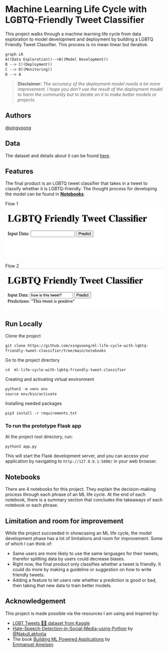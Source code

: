 # Machine Learning Life Cycle with LGBTQ-Friendly Tweet Classifier

This project walks through a machine learning life cycle from data exploration to model development and deployment by building a LGBTQ Friendly Tweet Classifier. This process is no mean linear but iterative.

```mermaid
graph LR
A((Data Exploration))-->B((Model Development))
B --> C((Deployment))
C --> D((Monitoring))
D --> A
```

>**Disclaimer:** *The accuracy of the deployment model needs a lot more improvement. I hope you don't use the result of the deployment model to harm the community but to iterate on it to make better models or projects.*

## Authors

[@xingvoong](https://github.com/xingvoong)

## Data
The dataset and details about it can be found [here](https://www.kaggle.com/datasets/vencerlanz09/lgbt-tweets?resource=download).
## Features
The final product is an LGBTQ tweet classifier that takes in a tweet to classify whether it is LGBTQ-friendly. The thought process for developing the model can be found in **[Notebooks](https://github.com/xingvoong/ml-life-cycle-with-lqbtq-friendly-tweet-classifier/tree/main/notebooks)**. 

Flow 1
![enter image description here](https://github.com/xingvoong/ml-life-cycle-with-lqbtq-friendly-tweet-classifier/blob/main/image/image_1.png?raw=true)

Flow 2
![enter image description here](https://github.com/xingvoong/ml-life-cycle-with-lqbtq-friendly-tweet-classifier/blob/main/image/image_2.png?raw=true)
## Run Locally

Clone the project

    git clone https://github.com/xingvoong/ml-life-cycle-with-lqbtq-friendly-tweet-classifier/tree/main/notebooks

Go to the project directory

    cd  ml-life-cycle-with-lqbtq-friendly-tweet-classifier

Creating and activating virtual environment

```
python3 -m venv env
source env/bin/activate
```

Installing needed packages

    pip3 install -r requirements.txt
### To run the prototype Flask app
At the project root directory, run:

    python3 app.py

This will start the Flask development server, and you can access your application by navigating to `http://127.0.0.1:5000/` in your web browser.


## Notebooks

There are 4 notebooks for this project. They explain the decision-making process through each phrase of an ML life cycle. At the end of each notebook, there is a summary section that concludes the takeaways of each notebook or each phrase.

## Limitation and room for improvement

While the project succeeded in showcasing an ML life cycle, the model development phase has a lot of limitations and room for improvement. Some of which I can think of:

- Same users are more likely to use the same languages for their tweets, therefor splitting data by users could decrease biases.
- Right now, the final product only classifies whether a tweet is friendly. It could do more by making a guideline or suggestion on how to write friendly tweets.
- Adding a feature to let users rate whether a prediction is good or bad, then taking that new data to train better models.

## Acknowledgement
This project is made possible via the resources I am using and inspired by:
- [LGBT Tweets 🏳️‍🌈 dataset from Kaggle](https://www.kaggle.com/datasets/vencerlanz09/lgbt-tweets?resource=download) 
- [Hate-Speech-Detection-in-Social-Media-using-Python](https://github.com/NakulLakhotia/Hate-Speech-Detection-in-Social-Media-using-Python/tree/master) by [@NakulLakhotia](https://github.com/NakulLakhotia)
- The book [Building ML Powered Applications](http://bit.ly/mlpowered-oreilly) by   
[Emmanuel Ameisen](https://github.com/hundredblocks)
